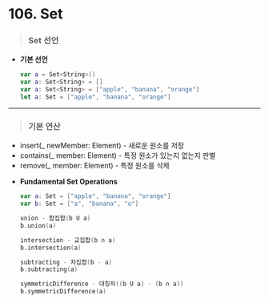 # 106. Set

> ### Set 선언
* **기본 선언**
    ```swift
    var a = Set<String>()
    var a: Set<String> = []
    var a: Set<String> = ["apple", "banana", "orange"]
    let a: Set = ["apple", "banana", "orange"]
    ```
***

> ### 기본 연산
- insert(_ newMember: Element) - 새로운 원소를 저장
- contains(_ member: Element) - 특정 원소가 있는지 없는지 판별
- remove(_ member: Element) - 특정 원소를 삭제

* **Fundamental Set Operations**
    ```swift
    var a: Set = ["apple", "banana", "orange"]
    var b: Set = ["a", "banana", "o"]

    union - 합집합(b U a)
    b.union(a)

    intersection - 교집합(b ∩ a)
    b.intersection(a)

    subtracting - 차집합(b - a)
    b.subtracting(a)

    symmetricDifference - 대칭차((b U a) - (b ∩ a))
    b.symmetricDifference(a)
    ```
